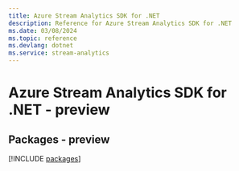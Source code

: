 ```yaml
---
title: Azure Stream Analytics SDK for .NET
description: Reference for Azure Stream Analytics SDK for .NET
ms.date: 03/08/2024
ms.topic: reference
ms.devlang: dotnet
ms.service: stream-analytics
---
```

# Azure Stream Analytics SDK for .NET - preview
## Packages - preview
[!INCLUDE [packages](stream-analytics-index.md)]